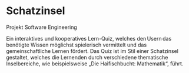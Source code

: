 # Schatzinsel
Projekt Software Engineering

Ein interaktives und kooperatives Lern-Quiz, welches den Usern das benötigte Wissen möglichst spielerisch vermittelt und das gemeinschaftliche Lernen fördert. 
Das Quiz ist im Stil einer Schatzinsel gestaltet, welches die Lernenden durch verschiedene thematische Inselbereiche, wie beispielsweise „Die Haifischbucht: Mathematik“, führt. 
